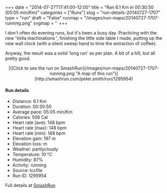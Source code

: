 +++
date = "2014-07-27T17:41:00-12:00"
title = "Ran 6.1 Km in 00:30:50 (05:05 min/Km)"
categories = ["Runs"]
slug = "run-details-20140727-1707"
type = "run"
draft = "False"
runmap = "/images/run-maps/20140727-1707-running.png"
svgmap = '<polyline points="65 5, 68 0, 58 1, 52 4, 48 6, 43 11, 38 31, 38 32, 24 72, 23 75, 22 77, 48 83, 53 86, 54 93, 58 97, 76 100, 72 94, 75 74, 78 70, 77 58, 69 48, 69 45, 77 33, 75 28, 71 22, 73 15, 72 12, 77 2, 71 2, 66 12">'
+++

I don't often do evening runs, but it's been a busy day. Practicing with the new 'Vella machinations ', finishing the little side table I made, putting up the new wall clock (with a silent sweep hand to time the extraction of coffee). 

Anyway, the result was a solid 'long run' as per plan. A bit of a hill, but all pretty good. 



<!--more-->

<center>
[![Click to see the run on SmashRun](/images/run-maps/20140727-1707-running.png "A map of this run")](http://smashrun.com/peter.smith/run/1295954)
</center>

#### Run details

* Distance: 6.1 Km
* Duration: 00:30:50
* Average pace: 05:05 min/Km
* Calories: 558 Cal
* Heart rate (ave): 148 bpm
* Heart rate (max): 148 bpm
* Heart rate (min): 148 bpm
* Elevation gain: 197 m
* Elevation loss:  m
* Weather: partlycloudy
* Temperature: 10 &deg;C
* Humidity: 87%
* Activity: running
* Source: tcxfile
* Run ID: 1295954

Full details at [SmashRun](http://smashrun.com/peter.smith/run/1295954)